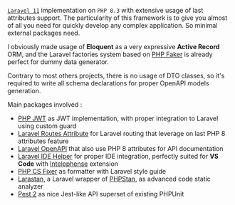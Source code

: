 [`Laravel 11`](https://laravel.com/) implementation on `PHP 8.3` with extensive usage of last attributes support. The particularity of this framework is to give you almost of all you need for quickly develop any complex application. So minimal external packages need.

I obviously made usage of **Eloquent** as a very expressive **Active Record** ORM, and the Laravel factories system based on [PHP Faker](https://fakerphp.github.io/) is already perfect for dummy data generator.

Contrary to most others projects, there is no usage of DTO classes, so it's required to write all schema declarations for proper OpenAPI models generation.

Main packages involved :

* [PHP JWT](https://github.com/lcobucci/jwt) as JWT implementation, with proper integration to Laravel using custom guard
* [Laravel Routes Attribute](https://github.com/spatie/laravel-route-attributes) for Laravel routing that leverage on last PHP 8 attributes feature
* [Laravel OpenAPI](https://github.com/vyuldashev/laravel-openapi) that also use PHP 8 attributes for API documentation
* [Laravel IDE Helper](https://github.com/barryvdh/laravel-ide-helper) for proper IDE integration, perfectly suited for **VS Code** with [Intelephense](https://marketplace.visualstudio.com/items?itemName=bmewburn.vscode-intelephense-client) extension
* [PHP CS Fixer](https://github.com/FriendsOfPHP/PHP-CS-Fixer) as formatter with Laravel style guide
* [Larastan](https://github.com/nunomaduro/larastan), a Laravel wrapper of [PHPStan](https://phpstan.org/), as advanced code static analyzer
* [Pest 2](https://pestphp.com/) as nice Jest-like API superset of existing PHPUnit
